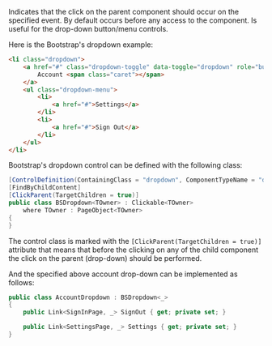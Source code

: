 Indicates that the click on the parent component should occur on the specified event.
By default occurs before any access to the component.
Is useful for the drop-down button/menu controls.

Here is the Bootstrap's dropdown example:

```html
<li class="dropdown">
    <a href="#" class="dropdown-toggle" data-toggle="dropdown" role="button">
        Account <span class="caret"></span>
    </a>
    <ul class="dropdown-menu">
        <li>
            <a href="#">Settings</a>
        </li>
        <li>
            <a href="#">Sign Out</a>
        </li>
    </ul>
</li>
```

Bootstrap's dropdown control can be defined with the following class:

```cs
[ControlDefinition(ContainingClass = "dropdown", ComponentTypeName = "dropdown")]
[FindByChildContent]
[ClickParent(TargetChildren = true)]
public class BSDropdown<TOwner> : Clickable<TOwner>
    where TOwner : PageObject<TOwner>
{
}
```

The control class is marked with the `[ClickParent(TargetChildren = true)]` attribute
that means that before the clicking on any of the child component
the click on the parent (drop-down) should be performed.

And the specified above account drop-down can be implemented as follows:

```cs
public class AccountDropdown : BSDropdown<_>
{
    public Link<SignInPage, _> SignOut { get; private set; }

    public Link<SettingsPage, _> Settings { get; private set; }
}
```